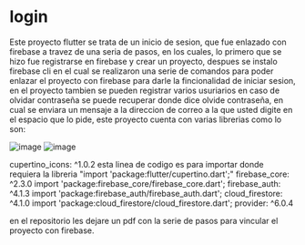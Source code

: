 # login
Este proyecto flutter se trata de un inicio de sesion, que fue enlazado con firebase a travez de una seria de pasos, en los cuales, lo primero que se hizo fue registrarse en firebase y crear un proyecto, despues se instalo firebase cli en el cual se realizaron una serie de comandos para poder enlazar el proyecto con firebase para darle la fincionalidad de iniciar sesion, en el proyecto tambien se pueden registrar varios usuriarios en caso de olvidar contraseña se puede recuperar donde dice olvide contraseña, en cual se enviara un mensaje a la direccion de correo a la que usted digite en el espacio que lo pide, este proyecto cuenta con varias librerias como lo son:

![image](https://user-images.githubusercontent.com/110652225/208924651-2e951a41-84e4-472f-950c-c49a039ee444.png)
![image](https://user-images.githubusercontent.com/110652225/208925675-d2ae6bcf-b021-469c-8575-f7cbfdfd748a.png)

  cupertino_icons: ^1.0.2 esta linea de codigo es para importar donde requiera la libreria "import 'package:flutter/cupertino.dart';"
  firebase_core: ^2.3.0  import 'package:firebase_core/firebase_core.dart';
  firebase_auth: ^4.1.3  import 'package:firebase_auth/firebase_auth.dart';
  cloud_firestore: ^4.1.0  import 'package:cloud_firestore/cloud_firestore.dart';
  provider: ^6.0.4  
  
  en el repositorio les dejare un pdf con la serie de pasos para vincular el proyecto con firebase.
